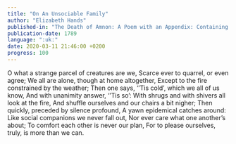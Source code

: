 ```yaml
---
title: "On An Unsociable Family"
author: "Elizabeth Hands"
published-in: "The Death of Amnon: A Poem with an Appendix: Containing Pastorals, and Other Poetical Pieces"
publication-date: 1789
language: ":uk:"
date: 2020-03-11 21:46:00 +0200
progress: 100
---
```

O what a strange parcel of creatures are we,
Scarce ever to quarrel, or even agree;
We all are alone, though at home altogether,
Except to the fire constrained by the weather;
Then one says, ‘’Tis cold’, which we all of us know,
And with unanimity answer, ‘’Tis so’:
With shrugs and with shivers all look at the fire,
And shuffle ourselves and our chairs a bit nigher;
Then quickly, preceded by silence profound,
A yawn epidemical catches around:
Like social companions we never fall out,
Nor ever care what one another’s about;
To comfort each other is never our plan,
For to please ourselves, truly, is more than we can.
